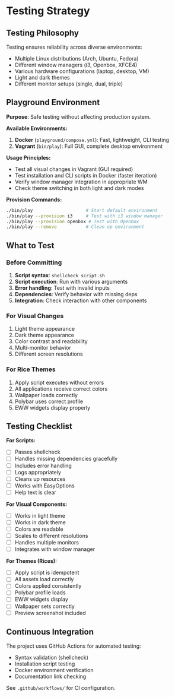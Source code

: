 # Testing Strategy

## Testing Philosophy

Testing ensures reliability across diverse environments:

- Multiple Linux distributions (Arch, Ubuntu, Fedora)
- Different window managers (i3, Openbox, XFCE4)
- Various hardware configurations (laptop, desktop, VM)
- Light and dark themes
- Different monitor setups (single, dual, triple)

## Playground Environment

**Purpose**: Safe testing without affecting production system.

**Available Environments:**

1. **Docker** (`playground/compose.yml`): Fast, lightweight, CLI testing
2. **Vagrant** (`bin/play`): Full GUI, complete desktop environment

**Usage Principles:**

- Test all visual changes in Vagrant (GUI required)
- Test installation and CLI scripts in Docker (faster iteration)
- Verify window manager integration in appropriate WM
- Check theme switching in both light and dark modes

**Provision Commands:**

```bash
./bin/play                    # Start default environment
./bin/play --provision i3     # Test with i3 window manager
./bin/play --provision openbox # Test with Openbox
./bin/play --remove           # Clean up environment
```

## What to Test

### Before Committing

1. **Script syntax**: `shellcheck script.sh`
2. **Script execution**: Run with various arguments
3. **Error handling**: Test with invalid inputs
4. **Dependencies**: Verify behavior with missing deps
5. **Integration**: Check interaction with other components

### For Visual Changes

1. Light theme appearance
2. Dark theme appearance
3. Color contrast and readability
4. Multi-monitor behavior
5. Different screen resolutions

### For Rice Themes

1. Apply script executes without errors
2. All applications receive correct colors
3. Wallpaper loads correctly
4. Polybar uses correct profile
5. EWW widgets display properly

## Testing Checklist

**For Scripts:**

- [ ] Passes shellcheck
- [ ] Handles missing dependencies gracefully
- [ ] Includes error handling
- [ ] Logs appropriately
- [ ] Cleans up resources
- [ ] Works with EasyOptions
- [ ] Help text is clear

**For Visual Components:**

- [ ] Works in light theme
- [ ] Works in dark theme
- [ ] Colors are readable
- [ ] Scales to different resolutions
- [ ] Handles multiple monitors
- [ ] Integrates with window manager

**For Themes (Rices):**

- [ ] Apply script is idempotent
- [ ] All assets load correctly
- [ ] Colors applied consistently
- [ ] Polybar profile loads
- [ ] EWW widgets display
- [ ] Wallpaper sets correctly
- [ ] Preview screenshot included

## Continuous Integration

The project uses GitHub Actions for automated testing:

- Syntax validation (shellcheck)
- Installation script testing
- Docker environment verification
- Documentation link checking

See `.github/workflows/` for CI configuration.
